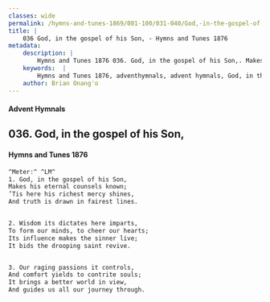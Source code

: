 ```yaml
---
classes: wide
permalink: /hymns-and-tunes-1869/001-100/031-040/God,-in-the-gospel-of-his-Son,/
title: |
    036 God, in the gospel of his Son, - Hymns and Tunes 1876
metadata:
    description: |
        Hymns and Tunes 1876 036. God, in the gospel of his Son,. Makes his eternal counsels known; ’Tis here his richest mercy shines, And truth is drawn in fairest lines. 
    keywords:  |
        Hymns and Tunes 1876, adventhymnals, advent hymnals, God, in the gospel of his Son,, Makes his eternal counsels known;, 
    author: Brian Onang'o
---
```


#### Advent Hymnals
## 036. God, in the gospel of his Son,
####  Hymns and Tunes 1876

```txt
^Meter:^ ^LM^
1. God, in the gospel of his Son,
Makes his eternal counsels known;
’Tis here his richest mercy shines,
And truth is drawn in fairest lines.


2. Wisdom its dictates here imparts,
To form our minds, to cheer our hearts;
Its influence makes the sinner live;
It bids the drooping saint revive.


3. Our raging passions it controls,
And comfort yields to contrite souls;
It brings a better world in view,
And guides us all our journey through.
```